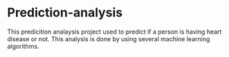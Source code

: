 # Prediction-analysis
This predicition analaysis project used to predict if a person is having heart disease or not. This analysis is done by using several machine learning algorithms. 
